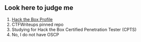 ## Look here to judge me

1. [Hack the Box Profile](https://app.hackthebox.com/profile/2197623)
2. CTFWriteups pinned repo
3. Studying for Hack the Box Certified Penetration Tester (CPTS)
5. No, I do not have OSCP
